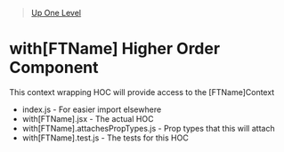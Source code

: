 > [Up One Level](../readme.md)

# with[FTName] Higher Order Component

This context wrapping HOC will provide access to the [FTName]Context

- index.js - For easier import elsewhere
- with[FTName].jsx - The actual HOC
- with[FTName].attachesPropTypes.js - Prop types that this will attach
- with[FTName].test.js - The tests for this HOC